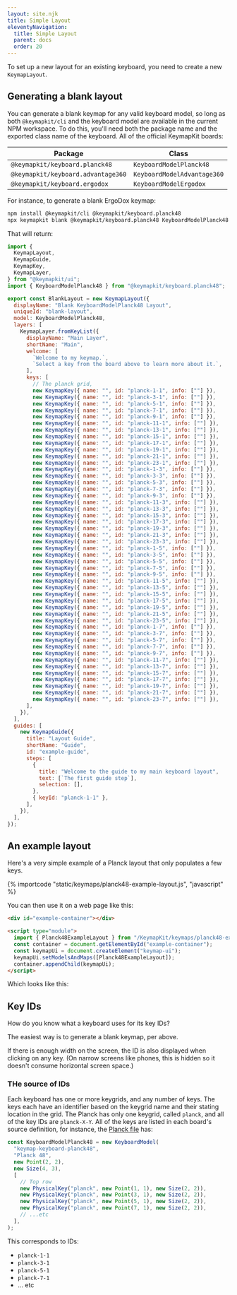 ```yaml
---
layout: site.njk
title: Simple Layout
eleventyNavigation:
  title: Simple Layout
  parent: docs
  order: 20
---
```


To set up a new layout for an existing keyboard,
you need to create a new `KeymapLayout`.

## Generating a blank layout

You can generate a blank keymap for any valid keyboard model,
so long as both `@keymapkit/cli` and the keyboard model are available in the current NPM workspace.
To do this, you'll need both the package name and the exported class name of the keyboard.
All of the official KeymapKit boards:

| Package                            | Class                       |
| ---------------------------------- | --------------------------- |
| `@keymapkit/keyboard.planck48`     | `KeyboardModelPlanck48`     |
| `@keymapkit/keyboard.advantage360` | `KeyboardModelAdvantage360` |
| `@keymapkit/keyboard.ergodox`      | `KeyboardModelErgodox`      |

For instance, to generate a blank ErgoDox keymap:

```sh
npm install @keymapkit/cli @keymapkit/keyboard.planck48
npx keymapkit blank @keymapkit/keyboard.planck48 KeyboardModelPlanck48
```

That will return:

```javascript
import {
  KeymapLayout,
  KeymapGuide,
  KeymapKey,
  KeymapLayer,
} from "@keymapkit/ui";
import { KeyboardModelPlanck48 } from "@keymapkit/keyboard.planck48";

export const BlankLayout = new KeymapLayout({
  displayName: "Blank KeyboardModelPlanck48 Layout",
  uniqueId: "blank-layout",
  model: KeyboardModelPlanck48,
  layers: [
    KeymapLayer.fromKeyList({
      displayName: "Main Layer",
      shortName: "Main",
      welcome: [
        `Welcome to my keymap.`,
        `Select a key from the board above to learn more about it.`,
      ],
      keys: [
        // The planck grid,
        new KeymapKey({ name: "", id: "planck-1-1", info: [""] }),
        new KeymapKey({ name: "", id: "planck-3-1", info: [""] }),
        new KeymapKey({ name: "", id: "planck-5-1", info: [""] }),
        new KeymapKey({ name: "", id: "planck-7-1", info: [""] }),
        new KeymapKey({ name: "", id: "planck-9-1", info: [""] }),
        new KeymapKey({ name: "", id: "planck-11-1", info: [""] }),
        new KeymapKey({ name: "", id: "planck-13-1", info: [""] }),
        new KeymapKey({ name: "", id: "planck-15-1", info: [""] }),
        new KeymapKey({ name: "", id: "planck-17-1", info: [""] }),
        new KeymapKey({ name: "", id: "planck-19-1", info: [""] }),
        new KeymapKey({ name: "", id: "planck-21-1", info: [""] }),
        new KeymapKey({ name: "", id: "planck-23-1", info: [""] }),
        new KeymapKey({ name: "", id: "planck-1-3", info: [""] }),
        new KeymapKey({ name: "", id: "planck-3-3", info: [""] }),
        new KeymapKey({ name: "", id: "planck-5-3", info: [""] }),
        new KeymapKey({ name: "", id: "planck-7-3", info: [""] }),
        new KeymapKey({ name: "", id: "planck-9-3", info: [""] }),
        new KeymapKey({ name: "", id: "planck-11-3", info: [""] }),
        new KeymapKey({ name: "", id: "planck-13-3", info: [""] }),
        new KeymapKey({ name: "", id: "planck-15-3", info: [""] }),
        new KeymapKey({ name: "", id: "planck-17-3", info: [""] }),
        new KeymapKey({ name: "", id: "planck-19-3", info: [""] }),
        new KeymapKey({ name: "", id: "planck-21-3", info: [""] }),
        new KeymapKey({ name: "", id: "planck-23-3", info: [""] }),
        new KeymapKey({ name: "", id: "planck-1-5", info: [""] }),
        new KeymapKey({ name: "", id: "planck-3-5", info: [""] }),
        new KeymapKey({ name: "", id: "planck-5-5", info: [""] }),
        new KeymapKey({ name: "", id: "planck-7-5", info: [""] }),
        new KeymapKey({ name: "", id: "planck-9-5", info: [""] }),
        new KeymapKey({ name: "", id: "planck-11-5", info: [""] }),
        new KeymapKey({ name: "", id: "planck-13-5", info: [""] }),
        new KeymapKey({ name: "", id: "planck-15-5", info: [""] }),
        new KeymapKey({ name: "", id: "planck-17-5", info: [""] }),
        new KeymapKey({ name: "", id: "planck-19-5", info: [""] }),
        new KeymapKey({ name: "", id: "planck-21-5", info: [""] }),
        new KeymapKey({ name: "", id: "planck-23-5", info: [""] }),
        new KeymapKey({ name: "", id: "planck-1-7", info: [""] }),
        new KeymapKey({ name: "", id: "planck-3-7", info: [""] }),
        new KeymapKey({ name: "", id: "planck-5-7", info: [""] }),
        new KeymapKey({ name: "", id: "planck-7-7", info: [""] }),
        new KeymapKey({ name: "", id: "planck-9-7", info: [""] }),
        new KeymapKey({ name: "", id: "planck-11-7", info: [""] }),
        new KeymapKey({ name: "", id: "planck-13-7", info: [""] }),
        new KeymapKey({ name: "", id: "planck-15-7", info: [""] }),
        new KeymapKey({ name: "", id: "planck-17-7", info: [""] }),
        new KeymapKey({ name: "", id: "planck-19-7", info: [""] }),
        new KeymapKey({ name: "", id: "planck-21-7", info: [""] }),
        new KeymapKey({ name: "", id: "planck-23-7", info: [""] }),
      ],
    }),
  ],
  guides: [
    new KeymapGuide({
      title: "Layout Guide",
      shortName: "Guide",
      id: "example-guide",
      steps: [
        {
          title: "Welcome to the guide to my main keyboard layout",
          text: [`The first guide step`],
          selection: [],
        },
        { keyId: "planck-1-1" },
      ],
    }),
  ],
});
```

## An example layout

Here's a very simple example of a Planck layout that only populates a few keys.

{% importcode "static/keymaps/planck48-example-layout.js", "javascript" %}

You can then use it on a web page like this:

```html
<div id="example-container"></div>

<script type="module">
  import { Planck48ExampleLayout } from "/KeymapKit/keymaps/planck48-example-layout.js";
  const container = document.getElementById("example-container");
  const keymapUi = document.createElement("keymap-ui");
  keymapUi.setModelsAndMaps([Planck48ExampleLayout]);
  container.appendChild(keymapUi);
</script>
```

Which looks like this:

<div id="example-container"></div>

<script type="module">
  import { Planck48ExampleLayout } from "/KeymapKit/keymaps/planck48-example-layout.js";
  const container = document.getElementById("example-container");
  const keymapUi = document.createElement("keymap-ui");
  keymapUi.setModelsAndMaps([Planck48ExampleLayout]);
  container.appendChild(keymapUi);
</script>

## Key IDs

How do you know what a keyboard uses for its key IDs?

The easiest way is to generate a blank keymap, per above.

If there is enough width on the screen,
the ID is also displayed when clicking on any key.
(On narrow screens like phones, this is hidden so it doesn't consume horizontal screen space.)

### THe source of IDs

Each keyboard has one or more keygrids,
and any number of keys.
The keys each have an identifier based on the keygrid name and their stating location in the grid.
The Planck has only one keygrid, called `planck`,
and all of the key IDs are `planck-X-Y`.
All of the keys are listed in each board's source definition,
for instance,
the [Planck file](https://github.com/mrled/KeymapKit/blob/master/keyboard.planck48/index.ts)
has:

```typescript
const KeyboardModelPlanck48 = new KeyboardModel(
  "keymap-keyboard-planck48",
  "Planck 48",
  new Point(2, 2),
  new Size(4, 3),
  [
    // Top row
    new PhysicalKey("planck", new Point(1, 1), new Size(2, 2)),
    new PhysicalKey("planck", new Point(3, 1), new Size(2, 2)),
    new PhysicalKey("planck", new Point(5, 1), new Size(2, 2)),
    new PhysicalKey("planck", new Point(7, 1), new Size(2, 2)),
    // ...etc
  ],
);
```

This corresponds to IDs:

- `planck-1-1`
- `planck-3-1`
- `planck-5-1`
- `planck-7-1`
- ... etc
